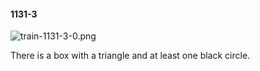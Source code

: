 #### 1131-3
![train-1131-3-0.png](https://github.com/lil-lab/nlvr/raw/master/nlvr/train/images/14/train-1131-3-0.png "train-1131-3-0.png")

There is a box with a triangle and at least one black circle.